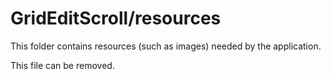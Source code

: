 # GridEditScroll/resources

This folder contains resources (such as images) needed by the application. 

This file can be removed.

